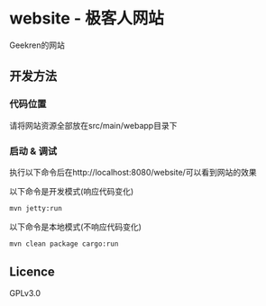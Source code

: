 # website - 极客人网站 

Geekren的网站

## 开发方法

### 代码位置

请将网站资源全部放在src/main/webapp目录下

### 启动 & 调试

执行以下命令后在http://localhost:8080/website/可以看到网站的效果

以下命令是开发模式(响应代码变化)
```bash
mvn jetty:run
```

以下命令是本地模式(不响应代码变化)
``` bash
mvn clean package cargo:run
```

## Licence

GPLv3.0
